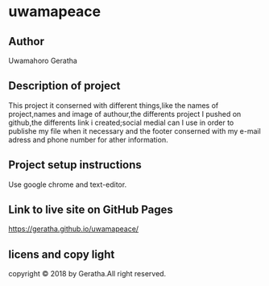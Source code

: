 # uwamapeace
## Author
Uwamahoro Geratha
## Description of project
This project it conserned with different things,like the names of project,names and image of authour,the differents project I pushed on github,the differents link i created;social medial can I use in order to publishe my file when it necessary and the footer conserned with my e-mail adress and phone number for ather information.
## Project setup instructions

 Use google chrome and text-editor.

 ## Link to live site on GitHub Pages

 https://geratha.github.io/uwamapeace/

 ## licens and copy light

 copyright &copy; 2018 by Geratha.All right reserved.



